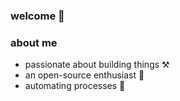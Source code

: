 ### welcome 👋

### about me
- passionate about building things ⚒️
- an open-source enthusiast 📂
- automating processes 🚀
